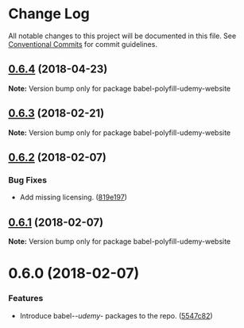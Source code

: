 # Change Log

All notable changes to this project will be documented in this file.
See [Conventional Commits](https://conventionalcommits.org) for commit guidelines.

<a name="0.6.4"></a>
## [0.6.4](https://github.com/udemy/js-tooling/compare/babel-polyfill-udemy-website@0.6.3...babel-polyfill-udemy-website@0.6.4) (2018-04-23)




**Note:** Version bump only for package babel-polyfill-udemy-website

<a name="0.6.3"></a>
## [0.6.3](https://github.com/udemy/js-tooling/compare/babel-polyfill-udemy-website@0.6.2...babel-polyfill-udemy-website@0.6.3) (2018-02-21)




**Note:** Version bump only for package babel-polyfill-udemy-website

<a name="0.6.2"></a>
## [0.6.2](https://github.com/udemy/js-tooling/compare/babel-polyfill-udemy-website@0.6.1...babel-polyfill-udemy-website@0.6.2) (2018-02-07)


### Bug Fixes

* Add missing licensing. ([819e197](https://github.com/udemy/js-tooling/commit/819e197))




<a name="0.6.1"></a>
## [0.6.1](https://github.com/udemy/js-tooling/compare/babel-polyfill-udemy-website@0.6.0...babel-polyfill-udemy-website@0.6.1) (2018-02-07)




**Note:** Version bump only for package babel-polyfill-udemy-website

<a name="0.6.0"></a>
# 0.6.0 (2018-02-07)


### Features

* Introduce babel-*-udemy-* packages to the repo. ([5547c82](https://github.com/udemy/js-tooling/commit/5547c82))
